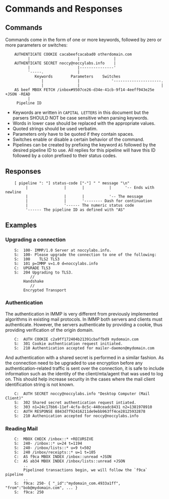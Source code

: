 # Commands and Responses

## Commands

Commands come in the form of one or more keywords, followed by zero or more parameters or switches:

~~~~
    AUTHENTICATE COOKIE cacabeefcacabad0 otherdomain.com
          |                     |               |
    AUTHENTICATE SECRET noccy@noccylabs.info    |
          |                     |---------------'
          '-----.               | 
             Keywords        Parameters    Switches
                |               |              '---------------------.
                |               |                                    |
    AS beef MBOX FETCH /inbox#9507ce26-d34e-41cb-9f14-4eeff943e25e +JSON -READ
          |
     Pipeline ID
~~~~

 * Keywords are written in `CAPITAL LETTERS` in this document but the parsers SHOULD NOT be case sensitive when parsing keywords.
 * Words in lower case should be replaced with the appropriate values.
 * Quoted strings should be used verbatim.
 * Parameters only have to be quoted if they contain spaces.
 * Switches enable or disable a certain behavior of the command.
 * Pipelines can be created by prefixing the keyword `AS` followed by the desired pipeline ID to use. All replies for this pipeline will have this ID followed by a colon prefixed to their status codes.

## Responses

~~~~
    [ pipeline ": "] status-code ["-"] " " message "\n"
         |                |       |           |      '-- Ends with newline
         |                |       |           '-- The message
         |                |       '-------- Dash for continuation
         |                '------ The numeric status code
         '------ The pipeline ID as defined with "AS"
~~~~

## Examples

### Upgrading a connection



~~~~
    S:  100- IMMP/1.0 Server at noccylabs.info.
    S:  100- Please upgrade the connection to one of the following:
    S:  100    TLS2 TLS3 
    S:  101 p=IMMP v=1.0 d=noccylabs.info
    C:  UPGRADE TLS3
    S:  204 Upgrading to TLS3.
           //
        Handshake
           //
        Encrypted Transport
~~~~

### Authentication

The authentication in IMMP is very different from previously implemented algorithms in existing mail protocols. In IMMP both servers and clients must authenticate. However, the servers authenticate by providing a cookie, thus providing verification of the origin domain.

~~~~
    C:  AUTH COOKIE c2a9ff172404b21391cbaffbd9 mydomain.com
    S:  301 Cookie authentication request initiated.
    S:  210 Authentication accepted for mailer-daemon@mydomain.com
~~~~

And authentication with a shared secret is performed in a similar fashion. As the connection need to be upgraded to use encryption before any authentication-related traffic is sent over the connection, it is safe to include information such as the identity of the client/mta/agent that was used to log on. This should help increase security in the cases where the mail client identification string is not known.

~~~~
    C:  AUTH SECRET noccy@noccylabs.info "Desktop Computer (Mail Client)"
    S:  302 Shared secret authentication request intiated.
    S:  303 n1=24c17bb6-11ef-4cfa-8c5c-440ceadc8431 n2=1381978910
    C:  AUTH RESPONSE 8843d7f92416211de9ebb963ff4ce28125932878
    S:  210 Authenication accepted for noccy@noccylabs.info
~~~~

### Reading Mail


~~~~
    C:  MBOX CHECK /inbox::* +RECURSIVE
    S:  240- /inbox::* u=24 t=1194
    S:  240- /inbox/lists::* u=9 t=502
    S:  240 /inbox/receipts::* u=1 t=105
    C:  AS f9ca MBOX INDEX /inbox::unread +JSON
    C:  AS ab34 MBOX INDEX /inbox/lists::unread +JSON
        ..
        Pipelined transactions begin, we will follow the `f9ca` pipeline
        ..
    S:  f9ca: 250- { "_id":"mydomain_com.4933a1ff", "from":"bob@mydomain.com", ... }
    S:  f9ca: 250 
~~~~


